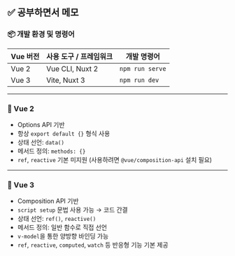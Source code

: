 ## ✅ 공부하면서 메모

### 📦 개발 환경 및 명령어

| Vue 버전 | 사용 도구 / 프레임워크 | 개발 명령어     |
| -------- | ---------------------- | --------------- |
| Vue 2    | Vue CLI, Nuxt 2        | `npm run serve` |
| Vue 3    | Vite, Nuxt 3           | `npm run dev`   |

---

### 📌 Vue 2

- Options API 기반
- 항상 `export default {}` 형식 사용
- 상태 선언: `data()`
- 메서드 정의: `methods: {}`
- `ref`, `reactive` 기본 미지원 (사용하려면 `@vue/composition-api` 설치 필요)

---

### 📌 Vue 3

- Composition API 기반
- `script setup` 문법 사용 가능 → 코드 간결
- 상태 선언: `ref()`, `reactive()`
- 메서드 정의: 일반 함수로 직접 선언
- `v-model`을 통한 양방향 바인딩 가능
- `ref`, `reactive`, `computed`, `watch` 등 반응형 기능 기본 제공
